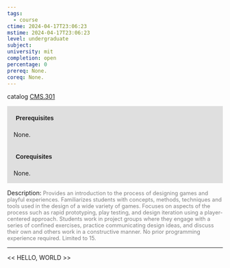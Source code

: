 ```yaml
---
tags:
  - course
ctime: 2024-04-17T23:06:23
mstime: 2024-04-17T23:06:23
level: undergraduate
subject: 
university: mit
completion: open
percentage: 0
prereq: None.
coreq: None.
---
```


catalog [CMS.301](http://student.mit.edu/catalog/mCMSa.html#CMS.301)

<span style="display: block; padding: 15px; background-color: rgb(100, 100, 100, 0.2);"><font id="m_prereq40_0" style="display: block; font-family: Arial, sans-serif; font-weight: bold; padding: 5px">Prerequisites</font><br><span id="prereq40_0">None.</span></span>
<span style="display: block; padding: 15px; background-color: rgb(100, 100, 100, 0.2);"><font id="m_coreq40_0" style="display: block; font-family: Arial, sans-serif; font-weight: bold; padding: 5px">Corequisites</font><br><span id="coreq40_0">None.</span></span>

<font style="">Description:</font>
<font style="color: grey; font-size: 0.8rem;">Provides an introduction to the process of designing games and playful experiences. Familiarizes students with concepts, methods, techniques and tools used in the design of a wide variety of games. Focuses on aspects of the process such as rapid prototyping, play testing, and design iteration using a player-centered approach. Students work in project groups where they engage with a series of confined exercises, practice communicating design ideas, and discuss their own and others work in a constructive manner. No prior programming experience required. Limited to 15.</font>



---

<< HELLO, WORLD >>
